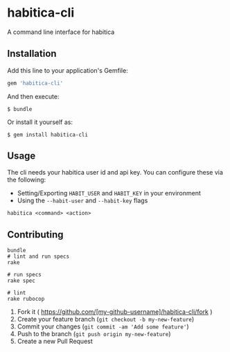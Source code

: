 # habitica-cli

A command line interface for habitica

## Installation

Add this line to your application's Gemfile:

```ruby
gem 'habitica-cli'
```

And then execute:

    $ bundle

Or install it yourself as:

    $ gem install habitica-cli

## Usage

The cli needs your habitica user id and api key. You can configure these via the following:

- Setting/Exporting `HABIT_USER` and `HABIT_KEY` in your environment
- Using the `--habit-user` and `--habit-key` flags

```shell
habitica <command> <action>
```

## Contributing

```
bundle
# lint and run specs
rake

# run specs
rake spec

# lint
rake rubocop
```

1. Fork it ( https://github.com/[my-github-username]/habitica-cli/fork )
2. Create your feature branch (`git checkout -b my-new-feature`)
3. Commit your changes (`git commit -am 'Add some feature'`)
4. Push to the branch (`git push origin my-new-feature`)
5. Create a new Pull Request

